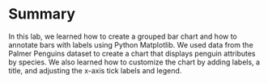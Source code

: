 # Summary

In this lab, we learned how to create a grouped bar chart and how to annotate bars with labels using Python Matplotlib. We used data from the Palmer Penguins dataset to create a chart that displays penguin attributes by species. We also learned how to customize the chart by adding labels, a title, and adjusting the x-axis tick labels and legend.
